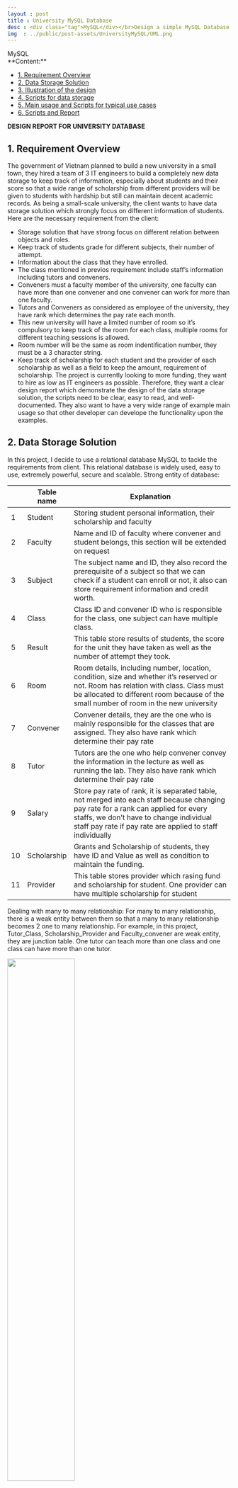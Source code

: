 ```yaml
---
layout : post
title : University MySQL Database
desc : <div class="tag">MySQL</div></br>Design a simple MySQL Database to store students information, including entity UML diagram, script and typical use cases description.
img  : ../public/post-assets/UniversityMySQL/UML.png
---
```

<div class="tag">MySQL</div>
**Content:**
<!-- MarkdownTOC depth=4 -->

- [1. Requirement Overview](#1-requirement-overview)
- [2. Data Storage Solution](#2-data-storage-solution)
- [3. Illustration of the design](#3-illustration-of-the-design)
- [4. Scripts for data storage](#4-scripts-for-data-storage)
- [5. Main usage and Scripts for typical use cases](#5-main-usage-and-scripts-for-typical-use-cases)
- [6. Scripts and Report](#6-scripts-and-report)

<!-- /MarkdownTOC -->

<a name="design-report-for-university-database"></a>
**DESIGN REPORT FOR UNIVERSITY DATABASE**
<a name="1-requirement-overview"></a>
## 1. Requirement Overview
The government of Vietnam planned to build a new university in a small town, they hired a team of 3 IT engineers to build a completely new data storage to keep track of information, especially about students and their score so that a wide range of scholarship from different providers will be given to students with hardship but still can maintain decent academic records.
As being a small-scale university, the client wants to have data storage solution which strongly focus on different information of students. Here are the necessary requirement from the client:
* Storage solution that have strong focus on different relation between objects and roles.
* Keep track of students grade for different subjects, their number of attempt.
* Information about the class that they have enrolled.
* The class mentioned in previos requirement include staff’s information including tutors and conveners.
* Conveners must a faculty member of the university, one faculty can have more than one convener and one convener can work for more than one faculty.
* Tutors and Conveners as considered as employee of the university, they have rank which determines the pay rate each month.
* This new university will have a limited number of room so it’s compulsory to keep track of the room for each class, multiple rooms for different teaching sessions is allowed.
* Room number will be the same as room indentification number, they must be a 3 character string.
* Keep track of scholarship for each student and the provider of each scholarship as well as a field to keep the amount, requirement of scholarship.
The project is currently looking to more funding, they want to hire as low as IT engineers as possible. Therefore, they want a clear design report which demonstrate the design of the data storage solution, the scripts need to be clear, easy to read, and well-documented. They also want to have a very wide range of example main usage so that other developer can develope the functionality upon the examples.

<a name="2-data-storage-solution"></a>
## 2. Data Storage Solution
In this project, I decide to use a relational database MySQL to tackle the requirements from client. This relational database is widely used, easy to use, extremely powerful, secure and scalable. 
Strong entity of database:

|          |    Table   name    |    Explanation                                                                                                                                                                                                                                             |
|----------|--------------------|------------------------------------------------------------------------------------------------------------------------------------------------------------------------------------------------------------------------------------------------------------|
|    1     |    Student         |    Storing   student personal information, their scholarship and faculty                                                                                                                                                                                   |
|    2     |    Faculty         |    Name   and ID of faculty where convener and student belongs, this section will be   extended on request                                                                                                                                                 |
|    3     |    Subject         |    The   subject name and ID, they also record the prerequisite of a subject so that   we can check if a student can enroll or not, it also can store requirement   information and credit worth.                                                          |
|    4     |    Class           |    Class   ID and convener ID who is responsible for the class, one subject can have   multiple class.                                                                                                                                                     |
|    5     |    Result          |    This   table store results of students, the score for the unit they have taken as   well as the number of attempt they took.                                                                                                                            |
|    6     |    Room            |    Room   details, including number, location, condition, size and whether it’s   reserved or not. Room has relation with class. Class must be allocated to   different room because of the small number of room in the new university                     |
|    7     |    Convener        |    Convener   details, they are the one who is mainly responsible for the classes that are   assigned. They also have rank which determine their pay rate                                                                                                  |
|    8     |    Tutor           |    Tutors   are the one who help convener convey the information in the lecture as well   as running the lab. They also have rank which determine their pay rate                                                                                           |
|    9     |    Salary          |    Store   pay rate of rank, it is separated table, not merged into each staff because   changing pay rate for a rank can applied for every staffs, we don’t have to   change individual staff pay rate if pay rate are applied to staff   individually    |
|    10    |    Scholarship     |    Grants   and Scholarship of students, they have ID and Value as well as condition to   maintain the funding.                                                                                                                                            |
|    11    |    Provider        |    This   table stores provider which rasing fund and scholarship for student. One   provider can have multiple scholarship for student                                                                                                                    |

Dealing with many to many relationship:
For many to many relationship, there is a weak entity between them so that a many to many relationship becomes 2 one to many relationship. For example, in this project, Tutor_Class, Scholarship_Provider and Faculty_convener are weak entity, they are junction table. One tutor can teach more than one class and one class can have more than one tutor.
<div class="imgcap">
	<img style="display: inline-block; width: 55%;" src ="/public/post-assets/UniversityMySQL/manytomany.png" width = "500" align = "center">
	<div class="thecap">Tackle with many to many relationship by weak entity</div>
</div>

Data type:
* Every ‘ID’ will be a 3-character string except ‘Faculty ID’. ‘Faculty ID’ is a 2-character string.
* ‘Genders’ are stored as ‘male’ or ‘female’.
* Date of birth or dob is stored as DATE type. They have the following format: YYYY/MM/DD. A correct format for date is required.
* ‘Credit’ in ‘Subject’ table will be a decimal number which display exaclty 3 digits, one after the comma.
* Score is stored as an integer ranging from 0 to 100, scholarship value is integer type.
* Other field will accept any string which have less than 30 characters.

<a name="3-illustration-of-the-design"></a>
## 3. Illustration of the design
<div class="imgcap">
	<img style="display: inline-block; width: 100%;" src ="/public/post-assets/UniversityMySQL/UML.png" width = "500" align = "center">
	<div class="thecap">UML diagram</div>
</div>

<a name="4-scripts-for-data-storage"></a>
## 4. Scripts for data storage
```sql
/*=====================Falculty table===================*/
CREATE TABLE Faculty
(
	faculty_id char(2) PRIMARY KEY,
	faculty_name nvarchar(30) NOT NULL
);
/*=====================Student table===================*/
DROP TABLE Student;
CREATE TABLE Student
(
student_id char(3) NOT NULL PRIMARY KEY,
firstname nvarchar(30) NOT NULL ,
lastname nvarchar(30) NOT NULL ,
gender enum('male', 'female' , 'homo'),
date_of_birth date NOT NULL ,
country_of_bird nvarchar(20),
faculty_id char(2),
scholarship_id char(3)
);
/*=====================Subject table===================*/
CREATE TABLE Subject
(
subject_id char(3) NOT NULL PRIMARY KEY,
subject_name nvarchar(25) NOT NULL ,
prerequisite nvarchar(30) DEFAULT NULL,
requirement nvarchar(30) DEFAULT NULL,
credit decimal(3,1) /* 3 digits in total, 1 digit after the comma */
);
/*===================== Result table===================*/
CREATE TABLE Result
(
student_id char(3) NOT NULL,
subject_id char(3) NOT NULL,
attempt int DEFAULT 1,
score int,
PRIMARY KEY (student_id, subject_id, attempt)
);
/*===================== Enrolment table===================*/
CREATE TABLE Enrolment
(
enrolment_id char(3) NOT NULL PRIMARY KEY,
student_id char(3) NOT NULL,
class_id char(3),
title nvarchar(30)
);
/*===================== Class table===================*/
CREATE TABLE Class
(
class_id char(3) NOT NULL PRIMARY KEY,
convener_id char(3) NOT NULL,
subject_id char(3) NOT NULL,
title nvarchar(30)
);
/*===================== Class table===================*/
CREATE TABLE Room_Class
(
room_id char(3),
class_id char(3),
note nvarchar(30)
);
/*===================== Room table===================*/
CREATE TABLE Room
(
room_id char(3) NOT NULL PRIMARY KEY,
number_of_seat int NOT NULL,
reserve bool DEFAULT False
);
/*===================== Tutor table===================*/
CREATE TABLE Tutor
(
tutor_id char(3) NOT NULL PRIMARY KEY,
rank char(3),
tutor_name nvarchar(30) NOT NULL,
tutor_dob date NOT NULL,
tutor_desc nvarchar(30)
);
/*===================== Tutor_Class table===================*/
CREATE TABLE Tutor_Class 
(
class_id char(3) NOT NULL,
tutor_id char(3) NOT NULL,
note nvarchar(30)
);
/*===================== Convener table===================*/
CREATE TABLE Convener
(
convener_id char(3) NOT NULL PRIMARY KEY,
rank char(3),
convener_name nvarchar(30),
convener_dob date
);
/*===================== Faculty_Convener table===================*/
CREATE TABLE Faculty_Convener
(
convener_id char(3) NOT NULL,
faculty_id char(2) NOT NULL
); 
/*===================== Salary table===================*/
CREATE TABLE Salary
(
rank CHAR(3) NOT NULL PRIMARY KEY,
pay_rate decimal(6,3),
further_detail nvarchar(30)
);
/*===================== Scholarship table===================*/
CREATE TABLE Scholarship
(
scholarship_id char(3) NOT NULL PRIMARY KEY,
scholarship_value int(6) NOT NULL,
scholarship_condition nvarchar(30),
scholarship_desc nvarchar(30)
);
/*===================== Provider table===================*/
CREATE TABLE Provider 
(
provider_id CHAR(3) PRIMARY KEY,
provider_name nvarchar(30) NOT NULL,
provider_business_no INT(6) NOT NULL
);
/*===================== Scholarship_Provider table===================*/
CREATE TABLE Scholarship_Provider
(
scholarship_id char(3) NOT NULL,
provider_id char(3) NOT NULL,
note nvarchar(30)
);
/*===================== Foreign Key===================*/
/*==========Student=========*/
ALTER TABLE Student 
ADD CONSTRAINT fk_Student_Faculty
FOREIGN KEY (faculty_id) REFERENCES Faculty (faculty_id);

ALTER TABLE Student 
ADD CONSTRAINT fk_Student_Scholarship
FOREIGN KEY (scholarship_id) REFERENCES Scholarship (scholarship_id);
/*=========Result===========*/
ALTER TABLE Result 
ADD CONSTRAINT fk_Result_Student
FOREIGN KEY (student_id) REFERENCES Student (student_id);

ALTER TABLE Result 
ADD CONSTRAINT fk_Result_Subject
FOREIGN KEY (subject_id) REFERENCES Subject (subject_id);
/*=========Enrolment========*/
ALTER TABLE Enrolment
ADD CONSTRAINT fk_Enrolment_Student
FOREIGN KEY (student_id) REFERENCES Student (student_id);

ALTER TABLE Enrolment
ADD CONSTRAINT fk_Enrolment_Class
FOREIGN KEY (class_id) REFERENCES Class (class_id);
/*=========Scholarship_Provider======*/
ALTER TABLE Scholarship_Provider
ADD CONSTRAINT fk_Scholarship_Provider
FOREIGN KEY (scholarship_id) REFERENCES Scholarship (scholarship_id);

ALTER TABLE Scholarship_Provider
ADD CONSTRAINT fk_Provider_Scholarship
FOREIGN KEY (provider_id) REFERENCES Provider (provider_id);
/*==========Class==========*/
ALTER TABLE Class
ADD CONSTRAINT fk_Class_Convener
FOREIGN KEY (convener_id) REFERENCES Convener (convener_id);

ALTER TABLE Class
ADD CONSTRAINT fk_Class_Subject
FOREIGN KEY (subject_id) REFERENCES Subject (subject_id);
/*===========Room_class===========*/
ALTER TABLE Room_Class
ADD CONSTRAINT fk_Room_Class
FOREIGN KEY (room_id) REFERENCES Room (room_id);

ALTER TABLE Room_Class
ADD CONSTRAINT fk_Class_Room
FOREIGN KEY (class_id) REFERENCES Class (class_id);
/*============Convener============*/
ALTER TABLE Convener
ADD CONSTRAINT fk_Convener_Salary
FOREIGN KEY (rank) REFERENCES Salary (rank);
/*=============Tutor_Class==========*/
ALTER TABLE Tutor_Class
ADD CONSTRAINT fk_Tutor_Class
FOREIGN KEY (tutor_id) REFERENCES Tutor (tutor_id);

ALTER TABLE Tutor_Class
ADD CONSTRAINT fk_Class_Tutor
FOREIGN KEY (class_id) REFERENCES Class (class_id);
/*===============Tutor==============*/
ALTER TABLE Tutor
ADD CONSTRAINT fk_Tutor_Salary
FOREIGN KEY (rank) REFERENCES Salary (rank);
/*================Faculty_Convener==============*/
ALTER TABLE Faculty_Convener
ADD CONSTRAINT fk_Faculty_Convener
FOREIGN KEY (faculty_id) REFERENCES Faculty (faculty_id);

ALTER TABLE Faculty_Convener
ADD CONSTRAINT fk_Convener_Faculty
FOREIGN KEY (convener_id) REFERENCES Convener (convener_id);

```
<a name="5-main-usage-and-scripts-for-typical-use-cases"></a>
## 5. Main usage and Scripts for typical use cases
```sql
/*=====================Test Data===================*/
/*==============Test data Subject =============*/
INSERT INTO Subject (subject_id, subject_name , credit)
VALUES ('A01', 'database system',45);
INSERT INTO Subject (subject_id, subject_name , credit)
VALUES ('B02', 'artificial intelligent',45);
INSERT INTO Subject (subject_id, subject_name , credit)
VALUES ('C03', 'programming',45);
INSERT INTO Subject (subject_id, subject_name , credit)
VALUES ('D04', 'graphical design',60);
INSERT INTO Subject (subject_id, subject_name , credit)
VALUES ('E05', 'biology',60);

SELECT * FROM Subject;
/*==============Test data Faculty =============*/
INSERT INTO Faculty ( faculty_id , faculty_name)
VALUES ('AV', 'Engineering');
INSERT INTO Faculty ( faculty_id , faculty_name)
VALUES ('TH', 'Information Technology');
INSERT INTO Faculty ( faculty_id , faculty_name)
VALUES ('TR', 'Phylosophy');
INSERT INTO Faculty ( faculty_id , faculty_name)
VALUES ('VL', 'Physic');

SELECT * FROM Faculty;
/*==============Test data Scholarship=========*/
INSERT INTO Scholarship( scholarship_id, scholarship_value, scholarship_condition)
VALUES (130, 100000, 'no fail unit');
INSERT INTO Scholarship( scholarship_id, scholarship_value, scholarship_condition)
VALUES (150, 200000, 'at least pass all');
INSERT INTO Scholarship( scholarship_id, scholarship_value, scholarship_condition)
VALUES (170, 300000, 'HD on every unit');
/*==============Test data Student=============*/

INSERT INTO Student( student_id , firstname , lastname , gender , date_of_birth , country_of_bird, faculty_id ,scholarship_id)
VALUES ('A01', 'Andrew', 'Ng', 'female' ,'1994/12/12', 'Melbourne','TH',130);
INSERT INTO Student( student_id , firstname , lastname , gender , date_of_birth , country_of_bird, faculty_id ,scholarship_id)
VALUES ('A02', 'Geoff', 'Hinton', 'male','1994/06/22', 'Sydney','VL',150);
INSERT INTO Student( student_id , firstname , lastname , gender , date_of_birth , country_of_bird, faculty_id ,scholarship_id)
VALUES ('A03', 'Joshen', 'Joe', 'female','1995/03/24', 'Canberra','TH',170);
INSERT INTO Student( student_id , firstname , lastname , gender , date_of_birth , country_of_bird, faculty_id)
VALUES ('A04', 'Palo', 'Kai', 'male','1994/03/14', 'Melbourne','AV');
INSERT INTO Student( student_id , firstname , lastname , gender , date_of_birth , country_of_bird, faculty_id)
VALUES ('B01', 'Kaio', 'Sing', 'female','1994/11/01', 'Melbourne','TR');
INSERT INTO Student( student_id , firstname , lastname , gender , date_of_birth , country_of_bird, faculty_id)
VALUES ('B02', 'andrew', 'a', 'female','1994/01/22', 'Melbourne','AV');

SELECT * FROM Student;
/*====================Test data Result==================*/

INSERT INTO Result (student_id,subject_id,attempt,score)
VALUES ('A01','A01',1,3);
INSERT INTO Result (student_id,subject_id,attempt,score)
VALUES ('A01','A01',2,6);
INSERT INTO Result (student_id,subject_id,attempt,score)
VALUES ('A01','B02',2,6);
INSERT INTO Result (student_id,subject_id,attempt,score)
VALUES ('A01','C03',1,5);
INSERT INTO Result (student_id,subject_id,attempt,score)
VALUES ('A02','A01',1,4.5);
INSERT INTO Result (student_id,subject_id,attempt,score)
VALUES ('A02','A01',2,7);
INSERT INTO Result (student_id,subject_id,attempt,score)
VALUES ('A02','C03',1,10);
INSERT INTO Result (student_id,subject_id,attempt,score)
VALUES ('A02','E05',1,9);
INSERT INTO Result (student_id,subject_id,attempt,score)
VALUES ('A03','A01',1,2);
INSERT INTO Result (student_id,subject_id,attempt,score)
VALUES ('A03','A01',2,5);
INSERT INTO Result (student_id,subject_id,attempt,score)
VALUES ('A03','C03',1,2.5);
INSERT INTO Result (student_id,subject_id,attempt,score)
VALUES ('A03','C03',2,4);
INSERT INTO Result (student_id,subject_id,attempt,score)
VALUES ('A04','E05',2,10);
INSERT INTO Result (student_id,subject_id,attempt,score)
VALUES ('B01','A01',1,7);
INSERT INTO Result (student_id,subject_id,attempt,score)
VALUES ('B01','C03',1,2.5);
INSERT INTO Result (student_id,subject_id,attempt,score)
VALUES ('B01','C03',2,5);
INSERT INTO Result (student_id,subject_id,attempt,score)
VALUES ('B02','B02',1,6);
INSERT INTO Result (student_id,subject_id,attempt,score)
VALUES ('B02','D04',1,10);

SELECT * FROM Result;
/*====================Test data Provider==================*/
INSERT INTO Provider (provider_id, provider_name, provider_business_no)
VALUES ('P01', 'government', 111221);
INSERT INTO Provider (provider_id, provider_name, provider_business_no)
VALUES ('P02', 'monash provider', 412321);
INSERT INTO Provider (provider_id, provider_name, provider_business_no)
VALUES ('P03', 'swinburne provider', 221921);
INSERT INTO Provider (provider_id, provider_name, provider_business_no)
VALUES ('P04', 'Latrobe Uni provider', 114223);

SELECT * FROM Provider;
/*=====================Test data Scholarship_Provider*/
INSERT INTO Scholarship_Provider (scholarship_id, provider_id)
VALUES (130, 'P01');
INSERT INTO Scholarship_Provider (scholarship_id, provider_id)
VALUES (150, 'P03');
INSERT INTO Scholarship_Provider (scholarship_id, provider_id)
VALUES (150, 'P03');
```


**Some typical usage:**

1.	Update information
```sql
UPDATE … SET … WHERE
DELETE … FROM … WHERE
```
Example:
	Change credit point worth of subject with subject_id A01
```sql
UPDATE Subject
SET credit = 12.5
WHERE subject_id = 'C03';
```
	Change firstname and lastname of student
```sql
UPDATE Student
SET firstname = 'Andrew', lastname = 'Lai'
WHERE student_id = 'A02'
```	
	Delete entire row of Result table where number of attemp is equal 2 and score is less than 25
```sql
DELETE 	
FROM Result
WHERE attempt = 2 and score < 25
```
**NOTE**: It’s impossible to update a parent row where the parent is affected by a foreign key, for example, the following command will not be executed:
```sql
DELETE 
FROM Student
WHERE scholarship_id = 130
```
The reason is that Student table is a parent of Scholarship table and they are connected by scholarship_id, if we want to change student scholarship, we need to change it from scholarship_table: ```DELETE * FROM Scholarship WHERE Schoalrship_id = 130```

2.	Viewing data with simple querry
	Viewing information of student in a table using ```SELECT``` command, name are listed by student ID
```sql
SELECT student_id as 'Student ID', firstname as 'First name', lastname as 'Last name', scholarship_id as 'Scholarship ID'
FROM Student
ORDERBY student_id ASC
```     
<div class="imgcap">
	<img style="display: inline-block; width: 55%;" src ="/public/post-assets/UniversityMySQL/result1.png" width = "500" align = "center">
	<div class="thecap">Result</div>
</div>
  	Viewing imformation of student, first name and last name are concatenated. Order by Gender
```sql
SELECT student_id AS 'Student ID',  CONCAT(firstname,' ',lastname) as'Student full name',gender as 'Gender', date_of_birth as 'DOB'
FROM Student 
ORDER BY gender ASC;
```
<div class="imgcap">
	<img style="display: inline-block; width: 50%;" src ="/public/post-assets/UniversityMySQL/result2.png" width = "500" align = "center">
	<div class="thecap">Result</div>
</div>
**Note**: It’s also possible to view male student or female student only by adding a WHERE condition: WHERE gender = ‘male’
3.	Viewing data with join command, join 2 tables
The following command listed all student that have scholarship and their scholarship value is more than 100000 dollars
```sql
SELECT st.student_id AS 'Student ID', CONCAT(st.firstname,' ',st.lastnawweame) as'Student full name', sc.scholarship_value as 'Scholarship value'
FROM Student AS st
NATURAL JOIN Scholarship as sc
WHERE sc.scholarship_value > 100000
ORDER BY st.student_id ASC; 
```
<div class="imgcap">
	<img style="display: inline-block; width: 45%;" src ="/public/post-assets/UniversityMySQL/result3.png" width = "500" align = "center">
	<div class="thecap">Result</div>
</div>
4.	Checking not exist data
The following command returns all student that fail 0 unit. (All score need to more more than 5)
```sql
SELECT student_id
FROM Student s
WHERE NOT EXISTS 
(
	SELECT *
	FROM Result
	WHERE score<=5 AND student_id=s.student_id
);
```
<div class="imgcap">
	<img style="display: inline-block; width: 10%;" src ="/public/post-assets/UniversityMySQL/result4.png" width = "500" align = "center">
	<div class="thecap">Result</div>
</div>
5.	Union two select commands with COUNT, HAVING, GROUP BY
Return the faculty that have the largest number of student having scholarship and faculty with smallest number  of student having scholarship.
```sql
Select faculty_id,count(student_id) as 'Number of student'
From Student
Where scholarship_id is not null
GROUP BY faculty_id
Having count(student_id) >= All(Select count(student_id)
From Student
Where scholarship_id is not null
Group By faculty_id
)
UNION
Select faculty_id,count(student_id) as 'Number of student'
From Student
Where scholarship_id is not null
GROUP BY faculty_id
Having count(student_id)<=All(Select count(student_id)
From Student
Where scholarship_id is not null
Group By faculty_id
);
```
6.	Create VIEW
View is a new table but the different is that this table is readonly.
Example: Create a view called Student_no_fail_unit that contains information about student that fails no unit.
```sql
CREATE VIEW Student_no_fail_unit
AS
SELECT Student.student_id , firstname, lastname , gender, scholarship_id
FROM Student, Result
WHERE Student.student_id = Result.student_id 
GROUP BY Student.student_id , firstname, lastname , gender, scholarship_id
HAVING MIN(score)>=5;
```
It’s possible to read this table as usual, for example: 
```SELECT * FROM Student_no_fail_unit;```
<div class="imgcap">
	<img style="display: inline-block; width: 50%;" src ="/public/post-assets/UniversityMySQL/result5.png" width = "500" align = "center">
	<div class="thecap">Result</div>
</div>

<a name="6-scripts-and-report"></a>
## 6. Scripts and Report
[Download SQL script](dunglai.github.io/public/post-assets/UniversityMySQL/script.sql)

[Donwload PDF Report](dunglai.github.io/public/post-assets/UniversityMySQL/report.pdf)

[Donwload Word Report](dunglai.github.io/public/post-assets/UniversityMySQL/designreport.docx)